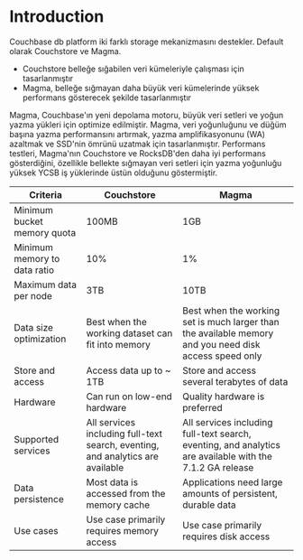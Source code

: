 # Introduction 

Couchbase db platform iki farklı storage mekanizmasını destekler. Default olarak Couchstore ve Magma. 
- Couchstore belleğe sığabilen veri kümeleriyle çalışması için tasarlanmıştır
- Magma, belleğe sığmayan daha büyük veri kümelerinde yüksek performans gösterecek şekilde tasarlanmıştır

Magma, Couchbase'ın yeni depolama motoru, büyük veri setleri ve yoğun yazma yükleri için optimize edilmiştir. Magma, veri yoğunluğunu ve düğüm başına yazma performansını artırmak, yazma amplifikasyonunu (WA) azaltmak ve SSD'nin ömrünü uzatmak için tasarlanmıştır. Performans testleri, Magma'nın Couchstore ve RocksDB'den daha iyi performans gösterdiğini, özellikle bellekte sığmayan veri setleri için yazma yoğunluğu yüksek YCSB iş yüklerinde üstün olduğunu göstermiştir​[](https://www.couchbase.com/blog/magma-next-gen-document-storage-engine/)​.


| Criteria                     | Couchstore                                                                     | Magma                                                                                                    |
|------------------------------|--------------------------------------------------------------------------------|----------------------------------------------------------------------------------------------------------|
| Minimum bucket memory quota  | 100MB                                                                          | 1GB                                                                                                      |
| Minimum memory to data ratio | 10%                                                                            | 1%                                                                                                       |
| Maximum data per node        | 3TB                                                                            | 10TB                                                                                                     |
| Data size optimization       | Best when the working dataset can fit into memory                              | Best when the working set is much larger than the available memory and you need disk access speed only   |
| Store and access             | Access data up to ~ 1TB                                                        | Store and access several terabytes of data                                                               |
| Hardware                     | Can run on low-end hardware                                                    | Quality hardware is preferred                                                                            |
| Supported services           | All services including full-text search, eventing, and analytics are available | All services including full-text search, eventing, and analytics are available with the 7.1.2 GA release |
| Data persistence             | Most data is accessed from the memory cache                                    | Applications need large amounts of persistent, durable data                                              |
| Use cases                    | Use case primarily requires memory access                                      | Use case primarily requires disk access                                                                  |
